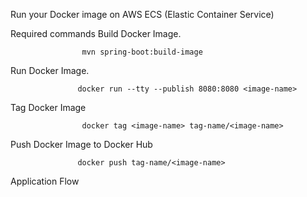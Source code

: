 Run your Docker image on AWS ECS (Elastic Container Service)

Required commands
Build Docker Image.
   
   
                    mvn spring-boot:build-image
  
Run Docker Image.
   
   
                   docker run --tty --publish 8080:8080 <image-name>
  
Tag Docker Image
  
  
                    docker tag <image-name> tag-name/<image-name>
  
Push Docker Image to Docker Hub
   
  
                   docker push tag-name/<image-name>
  
Application Flow

